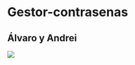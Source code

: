 # Gestor-contrasenas
## Álvaro y Andrei

<img src="https://github.com/alvarikola/Gestor-contrasenas/blob/main/plantilla1.png"/>
